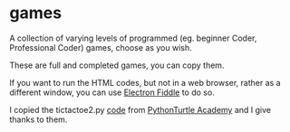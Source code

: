 # games
A collection of varying levels of programmed (eg. beginner Coder, Professional Coder) games, choose as you wish.

These are full and completed games, you can copy them.


If you want to run the HTML codes, but not in a web browser, rather as a different window, you can use [Electron Fiddle](https://www.electronjs.org/fiddle) to do so.

I copied the tictactoe2.py [code](https://github.com/MKM12345/games/blob/main/CollectionOfgames/tictactoe2.py) from  [PythonTurtle Academy](https://pythonturtle.academy/tic-tac-toe-source-code-included/) and I give thanks to them.
